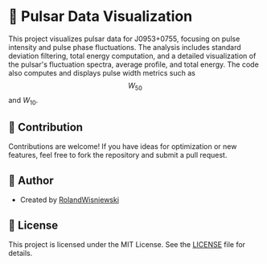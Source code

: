 # 🌌 Pulsar Data Visualization

This project visualizes pulsar data for J0953+0755, focusing on pulse intensity and pulse phase fluctuations. The analysis includes standard deviation filtering, total energy computation, and a detailed visualization of the pulsar's fluctuation spectra, average profile, and total energy. The code also computes and displays pulse width metrics such as $$W_{50}$$ and $W_{10}$.

## 🤝 Contribution

Contributions are welcome! If you have ideas for optimization or new features, feel free to fork the repository and submit a pull request.

## 👤 Author
* Created by [RolandWisniewski](https://github.com/RolandWisniewski)

## 📜 License
This project is licensed under the MIT License. See the [LICENSE](LICENSE) file for details.
